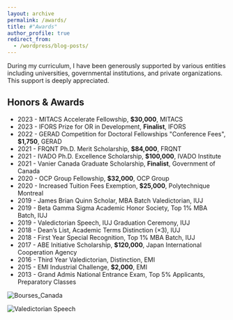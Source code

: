 ```yaml
---
layout: archive
permalink: /awards/
title: #"Awards"
author_profile: true
redirect_from:
  - /wordpress/blog-posts/
---
```


During my curriculum, I have been generously supported by various entities including universities, governmental institutions, and private organizations. This support is deeply appreciated.

Honors & Awards
------

- 2023 - MITACS Accelerate Fellowship, **$30,000**, MITACS
- 2023 - IFORS Prize for OR in Development, **Finalist**, IFORS
- 2022 - GERAD Competition for Doctoral Fellowships "Conference Fees", **$1,750**, GERAD
- 2021 - FRQNT Ph.D. Merit Scholarship, **$84,000**, FRQNT
- 2021 - IVADO Ph.D. Excellence Scholarship, **$100,000**, IVADO Institute
- 2021 - Vanier Canada Graduate Scholarship, **Finalist**, Government of Canada
- 2020 - OCP Group Fellowship, **$32,000**, OCP Group 
- 2020 - Increased Tuition Fees Exemption, **$25,000**, Polytechnique Montreal
- 2019 - James Brian Quinn Scholar, MBA Batch Valedictorian, IUJ
- 2019 - Beta Gamma Sigma Academic Honor Society, Top 1% MBA Batch, IUJ
- 2019 - Valedictorian Speech, IUJ Graduation Ceremony, IUJ
- 2018 - Dean’s List, Academic Terms Distinction (×3), IUJ
- 2018 - First Year Special Recognition, Top 1% MBA Batch, IUJ
- 2017 - ABE Initiative Scholarship, **$120,000**, Japan International Cooperation Agency
- 2016 - Third Year Valedictorian, Distinction, EMI
- 2015 - EMI Industrial Challenge, **$2,000**, EMI
- 2013 - Grand Admis National Entrance Exam, Top 5% Applicants, Preparatory Classes

![Bourses_Canada](http://rqbmedi.github.io/images/12_Bourses_Canada.png)

![Valedictorian Speech](http://rqbmedi.github.io/images/3_Valedictorian_Speech.jpeg)
